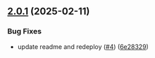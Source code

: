 ## [2.0.1](https://github.com/SignalRichard/dotnet-template-compendium-terraform/compare/v2.0.0...v2.0.1) (2025-02-11)


### Bug Fixes

* update readme and redeploy ([#4](https://github.com/SignalRichard/dotnet-template-compendium-terraform/issues/4)) ([6e28329](https://github.com/SignalRichard/dotnet-template-compendium-terraform/commit/6e28329bdda0db35fe63c6c967e5967f34f1073d))


